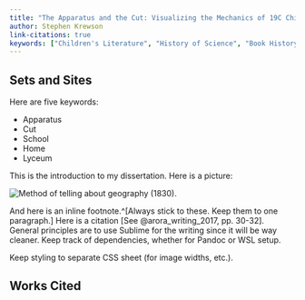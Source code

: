 ```yaml
---
title: "The Apparatus and the Cut: Visualizing the Mechanics of 19C Children's Literature"
author: Stephen Krewson
link-citations: true
keywords: ["Children's Literature", "History of Science", "Book History", "Education"]
---
```


Sets and Sites
--------------
Here are five keywords:

* Apparatus
* Cut
* School
* Home
* Lyceum

This is the introduction to my dissertation. Here is a picture:

![Method of telling about geography (1830).](img/parley-geography.jpg)

And here is an inline footnote.^[Always stick to these. Keep them to one paragraph.] Here is a citation [See @arora_writing_2017, pp. 30-32]. General principles are to use Sublime for the writing since it will be way cleaner. Keep track of dependencies, whether for Pandoc or WSL setup.

Keep styling to separate CSS sheet (for image widths, etc.).

Works Cited
-----------
